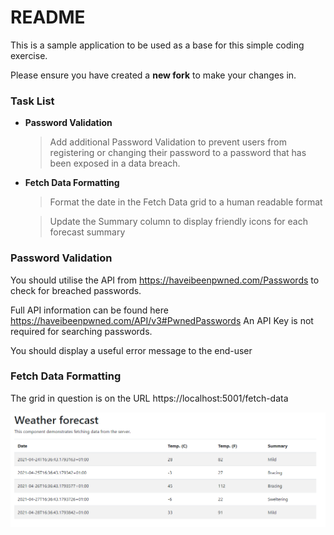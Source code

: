 # README #

This is a sample application to be used as a base for this simple coding exercise. 

Please ensure you have created a **new fork** to make your changes in.


### Task List ###

* **Password Validation**
  > Add additional Password Validation to prevent users from registering or changing their password to a password that has been exposed in a data breach.
* **Fetch Data Formatting**
  > Format the date in the Fetch Data grid to a human readable format
  
  > Update the Summary column to display friendly icons for each forecast summary  


### Password Validation ###

You should utilise the API from https://haveibeenpwned.com/Passwords to check for breached passwords.

Full API information can be found here https://haveibeenpwned.com/API/v3#PwnedPasswords An API Key is not required for searching passwords.

You should display a useful error message to the end-user

### Fetch Data Formatting ###

The grid in question is on the URL https://localhost:5001/fetch-data

![Fetch Data](./forecast.png)

